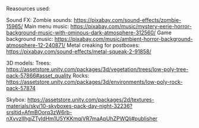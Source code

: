 Reasources used:

Sound FX: 
Zombie sounds: https://pixabay.com/sound-effects/zombie-15965/
Main menu music: https://pixabay.com/music/mystery-eerie-horror-background-music-with-ominous-dark-atmosphere-312560/
Game background music: https://pixabay.com/music/ambient-horror-background-atmosphere-12-240871/
Metal creaking for postboxes: https://pixabay.com/sound-effects/metal-squeak-2-91858/

3D models:
Trees: https://assetstore.unity.com/packages/3d/vegetation/trees/low-poly-tree-pack-57866#asset_quality
Rocks: https://assetstore.unity.com/packages/3d/environments/low-poly-rock-pack-57874 

Skybox: https://assetstore.unity.com/packages/2d/textures-materials/sky/10-skyboxes-pack-day-night-32236?srsltid=AfmBOorq3zW6rb-nXvvzlIhgjZTyIdHm1U5YKKmqjVR7maApUhZPWQlj#publisher
